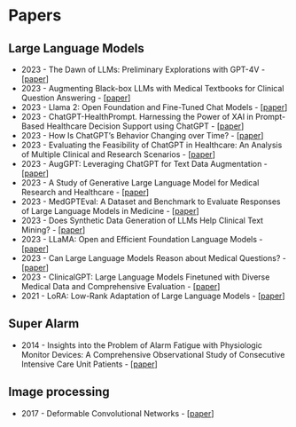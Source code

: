 # Papers

## Large Language Models

- 2023 - The Dawn of LLMs: Preliminary Explorations with GPT-4V - [[paper](https://arxiv.org/pdf/2309.17421.pdf)]
- 2023 - Augmenting Black-box LLMs with Medical Textbooks for Clinical Question Answering - [[paper](https://arxiv.org/abs/2309.02233)]
- 2023 - Llama 2: Open Foundation and Fine-Tuned Chat Models - [[paper](https://arxiv.org/abs/2307.09288)]
- 2023 - ChatGPT-HealthPrompt. Harnessing the Power of XAI in Prompt-Based Healthcare Decision Support using ChatGPT - [[paper](https://arxiv.org/abs/2308.09731)]
- 2023 - How Is ChatGPT’s Behavior Changing over Time? - [[paper](https://arxiv.org/pdf/2307.09009.pdf)]
- 2023 - Evaluating the Feasibility of ChatGPT in Healthcare: An Analysis of Multiple Clinical and Research Scenarios - [[paper](https://www.ncbi.nlm.nih.gov/pmc/articles/PMC9985086/)]
- 2023 - AugGPT: Leveraging ChatGPT for Text Data Augmentation - [[paper](https://arxiv.org/abs/2302.13007)]
- 2023 - A Study of Generative Large Language Model for Medical Research and Healthcare - [[paper](https://arxiv.org/abs/2305.13523)]
- 2023 - MedGPTEval: A Dataset and Benchmark to Evaluate Responses of Large Language Models in Medicine - [[paper](https://arxiv.org/abs/2305.07340)]
- 2023 - Does Synthetic Data Generation of LLMs Help Clinical Text Mining?  - [[paper](https://arxiv.org/abs/2303.04360)]
- 2023 - LLaMA: Open and Efficient Foundation Language Models - [[paper](https://arxiv.org/abs/2302.13971)]
- 2023 - Can Large Language Models Reason about Medical Questions? - [[paper](https://arxiv.org/abs/2207.08143)]
- 2023 - ClinicalGPT: Large Language Models Finetuned with Diverse Medical Data and Comprehensive Evaluation - [[paper](https://arxiv.org/abs/2306.09968)]
- 2021 - LoRA: Low-Rank Adaptation of Large Language Models - [[paper](https://arxiv.org/abs/2106.09685)]


## Super Alarm

- 2014 - Insights into the Problem of Alarm Fatigue with Physiologic Monitor Devices: A Comprehensive Observational Study of Consecutive Intensive Care Unit Patients - [[paper](https://journals.plos.org/plosone/article?id=10.1371/journal.pone.0110274)]


## Image processing

- 2017 - Deformable Convolutional Networks - [[paper](https://arxiv.org/abs/1703.06211)]
